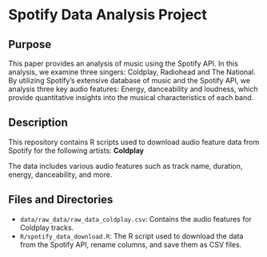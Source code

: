 # Spotify Data Analysis Project

## Purpose
This paper provides an analysis of music using the Spotify API. In this analysis, we examine three singers: Coldplay, Radiohead and The National. By utilizing Spotify’s extensive database of music and the Spotify API, we analysis three key audio features: Energy, danceability and loudness, which provide quantitative insights into the musical characteristics of each band.

## Description
This repository contains R scripts used to download audio feature data from Spotify for the following artists:
**Coldplay**

The data includes various audio features such as track name, duration, energy, danceability, and more.

## Files and Directories
- `data/raw_data/raw_data_coldplay.csv`: Contains the audio features for Coldplay tracks.
- `R/spotify_data_download.R`: The R script used to download the data from the Spotify API, rename columns, and save them as CSV files.
